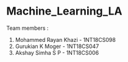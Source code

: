 # Machine_Learning_LA

Team members :

1. Mohammed Rayan Khazi  -  1NT18CS098
2. Gurukian K Moger      -  1NT18CS047
3. Akshay Simha S P      -  1NT18CS006
